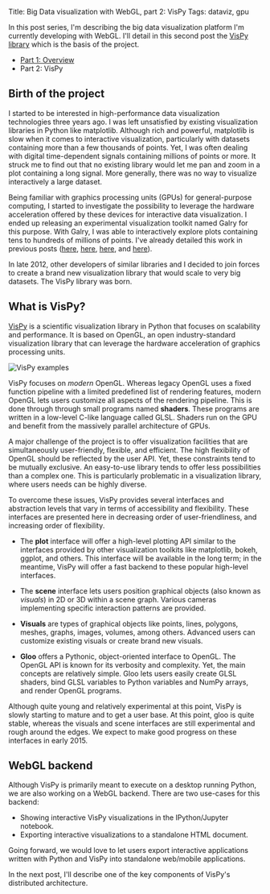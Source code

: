 Title: Big Data visualization with WebGL, part 2: VisPy
Tags: dataviz, gpu

In this post series, I'm describing the big data visualization platform I'm currently developing with WebGL. I'll detail in this second post the [VisPy library](http://vispy.org) which is the basis of the project.

<!-- PELICAN_END_SUMMARY -->

* [Part 1: Overview]({filename}2014-10-15-big-data-visualization-webgl-part1.md)
* Part 2: VisPy

## Birth of the project

I started to be interested in high-performance data visualization technologies three years ago. I was left unsatisfied by existing visualization libraries in Python like matplotlib. Although rich and powerful, matplotlib is slow when it comes to interactive visualization, particularly with datasets containing more than a few thousands of points. Yet, I was often dealing with digital time-dependent signals containing millions of points or more. It struck me to find out that no existing library would let me pan and zoom in a plot containing a long signal. More generally, there was no way to visualize interactively a large dataset.

Being familiar with graphics processing units (GPUs) for general-purpose computing, I started to investigate the possibility to leverage the hardware acceleration offered by these devices for interactive data visualization. I ended up releasing an experimental visualization toolkit named Galry for this purpose. With Galry, I was able to interactively explore plots containing tens to hundreds of millions of points. I've already detailed this work in previous posts ([here]({filename}2012-10-24-introducing-galry.md), [here]({filename}2012-11-05-shaders-opengl.md), [here]({filename}2012-11-30-galrys-story-or-the-quest-of-multi-million-plots.md), and [here]({filename}2013-04-04-hardware-accelerated-interactive-data-visualization-in-python.md)).

In late 2012, other developers of similar libraries and I decided to join forces to create a brand new visualization library that would scale to very big datasets. The VisPy library was born.

## What is VisPy?

[VisPy](http://vispy.org) is a scientific visualization library in Python that focuses on scalability and performance. It is based on OpenGL, an open industry-standard visualization library that can leverage the hardware acceleration of graphics processing units.

![VisPy examples]({filename}images/vispy-examples.png)

VisPy focuses on *modern* OpenGL. Whereas legacy OpenGL uses a fixed function pipeline with a limited predefined list of rendering features, modern OpenGL lets users customize all aspects of the rendering pipeline. This is done through through small programs named **shaders**. These programs are written in a low-level C-like language called GLSL. Shaders run on the GPU and benefit from the massively parallel architecture of GPUs.

A major challenge of the project is to offer visualization facilities that are simultaneously user-friendly, flexible, and efficient. The high flexibility of OpenGL should be reflected by the user API. Yet, these constraints tend to be mutually exclusive. An easy-to-use library tends to offer less possibilities than a complex one. This is particularly problematic in a visualization library, where users needs can be highly diverse.

To overcome these issues, VisPy provides several interfaces and abstraction levels that vary in terms of accessibility and flexibility. These interfaces are presented here in decreasing order of user-friendliness, and increasing order of flexibility.

* The **plot** interface will offer a high-level plotting API similar to the interfaces provided by other visualization toolkits like matplotlib, bokeh, ggplot, and others. This interface will be available in the long term; in the meantime, VisPy will offer a fast backend to these popular high-level interfaces.

* The **scene** interface lets users position graphical objects (also known as *visuals*) in 2D or 3D within a scene graph. Various cameras implementing specific interaction patterns are provided.

* **Visuals** are types of graphical objects like points, lines, polygons, meshes, graphs, images, volumes, among others. Advanced users can customize existing visuals or create brand new visuals.

* **Gloo** offers a Pythonic, object-oriented interface to OpenGL. The OpenGL API is known for its verbosity and complexity. Yet, the main concepts are relatively simple. Gloo lets users easily create GLSL shaders, bind GLSL variables to Python variables and NumPy arrays, and render OpenGL programs.

Although quite young and relatively experimental at this point, VisPy is slowly starting to mature and to get a user base. At this point, gloo is quite stable, whereas the visuals and scene interfaces are still experimental and rough around the edges. We expect to make good progress on these interfaces in early 2015.

## WebGL backend

Although VisPy is primarily meant to execute on a desktop running Python, we are also working on a WebGL backend. There are two use-cases for this backend:

* Showing interactive VisPy visualizations in the IPython/Jupyter notebook.
* Exporting interactive visualizations to a standalone HTML document.

Going forward, we would love to let users export interactive applications written with Python and VisPy into standalone web/mobile applications.

In the next post, I'll describe one of the key components of VisPy's distributed architecture.
